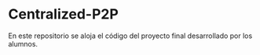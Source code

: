 # Centralized-P2P
En este repositorio se aloja el código del proyecto final desarrollado por los alumnos.
